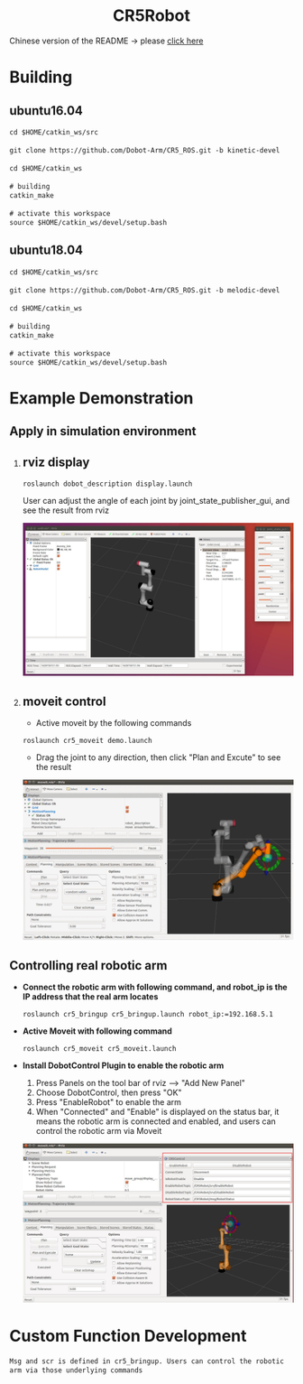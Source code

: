# <center>CR5Robot</center>

Chinese version of the README -> please [click here](./README-CN.md)

# Building
## ubuntu16.04

```
cd $HOME/catkin_ws/src

git clone https://github.com/Dobot-Arm/CR5_ROS.git -b kinetic-devel

cd $HOME/catkin_ws

# building
catkin_make

# activate this workspace
source $HOME/catkin_ws/devel/setup.bash
```

## ubuntu18.04

```
cd $HOME/catkin_ws/src

git clone https://github.com/Dobot-Arm/CR5_ROS.git -b melodic-devel

cd $HOME/catkin_ws

# building
catkin_make

# activate this workspace
source $HOME/catkin_ws/devel/setup.bash
```

# Example Demonstration

## Apply in simulation environment

1. ## rviz display

    ```
    roslaunch dobot_description display.launch
    ```

    User can adjust the angle of each joint by joint_state_publisher_gui, and see the result from rviz

    ![rviz display](./rviz.jpg)


2. ## moveit control
    * Active moveit by the following commands
    ```
    roslaunch cr5_moveit demo.launch
    ```
    * Drag the joint to any direction, then click "Plan and Excute" to see the result

    ![moveit display](./moveit.gif)


## Controlling real robotic arm

* **Connect the robotic arm with following command, and robot_ip is the IP address that the real arm locates**
    ```
    roslaunch cr5_bringup cr5_bringup.launch robot_ip:=192.168.5.1
    ```

* **Active Moveit with following command**
    ```
    roslaunch cr5_moveit cr5_moveit.launch
    ```

* **Install DobotControl Plugin to enable the robotic arm**
    
    1. Press Panels on the tool bar of rviz --> "Add New Panel"
    2. Choose DobotControl, then press "OK"
    3. Press "EnableRobot" to enable the arm
    4. When "Connected" and "Enable" is displayed on the status bar, it means the robotic arm is connected and enabled, and users can control the robotic arm via Moveit

    ![DobotControl](./cr5control.jpg)


# Custom Function Development

    Msg and scr is defined in cr5_bringup. Users can control the robotic arm via those underlying commands